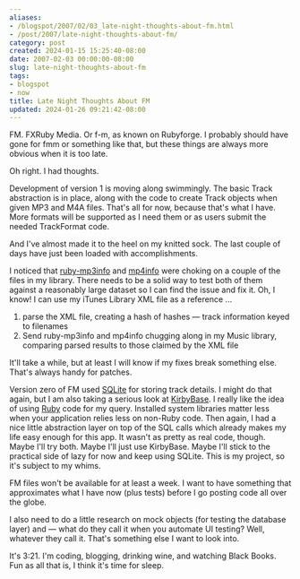 ```yaml
---
aliases:
- /blogspot/2007/02/03_late-night-thoughts-about-fm.html
- /post/2007/late-night-thoughts-about-fm/
category: post
created: 2024-01-15 15:25:40-08:00
date: 2007-02-03 00:00:00-08:00
slug: late-night-thoughts-about-fm
tags:
- blogspot
- now
title: Late Night Thoughts About FM
updated: 2024-01-26 09:21:42-08:00
---
```


FM. FXRuby Media. Or f-m, as known on Rubyforge. I probably should have gone for fmm or something like that, but these things are always more obvious when it is too late.

Oh right. I had thoughts.

Development of version 1 is moving along swimmingly. The basic Track abstraction is in place, along with the code to create Track objects when given MP3 and M4A files. That's all for now, because that's what I have. More formats will be supported as I need them or as users submit the needed TrackFormat code.

And I've almost made it to the heel on my knitted sock. The last couple of days have just been loaded with accomplishments.

I noticed that [ruby-mp3info](https://github.com/moumar/ruby-mp3info) and [mp4info](https://github.com/arbarlow/ruby-mp4info) were choking on a couple of the files in my library. There needs to be a solid way to test both of them against a reasonably large dataset so I can find the issue and fix it. Oh, I know! I can use my iTunes Library XML file as a reference ...

1. parse the XML file, creating a hash of hashes — track information keyed to filenames
1. Send ruby-mp3info and mp4info chugging along in my Music library, comparing parsed results to those claimed by the XML file

It'll take a while, but at least I will know if my fixes break something else. That's always handy for patches.

Version zero of FM used [SQLite](../../../card/SQLite.md) for storing track details. I might do that again, but I am also taking a serious look at [KirbyBase](https://github.com/gurugeek/KirbyBase/). I really like the idea of using [Ruby](../../../card/Ruby.md) code for my query. Installed system libraries matter less when your application relies less on non-Ruby code. Then again, I had a nice little abstraction layer on top of the SQL calls which already makes my life easy enough for this app.  It wasn't as pretty as real code, though.  Maybe I'll try both.  Maybe I'll just use KirbyBase.  Maybe I'll stick to the practical side of lazy for now and keep using SQLite. This is my project, so it's subject to my whims.

FM files won't be available for at least a week. I want to have something that approximates what I have now (plus tests) before I go posting code all over the globe.

I also need to do a little research on mock objects (for testing the database layer) and — what do they call it when you automate UI testing?  Well, whatever they call it. That's something else I want to look into.

It's 3:21. I'm coding, blogging, drinking wine, and watching Black Books. Fun as all that is, I think it's time for sleep.